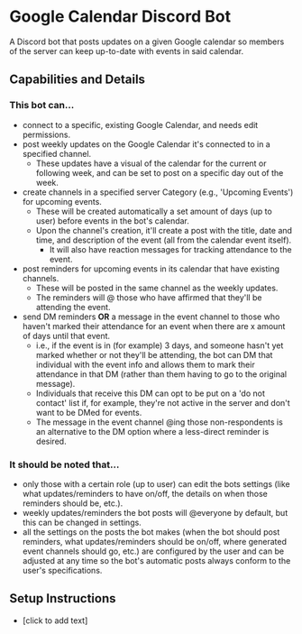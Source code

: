 # Google Calendar Discord Bot
A Discord bot that posts updates on a given Google calendar so members of the server can keep up-to-date with events in said calendar.

## Capabilities and Details
### This bot can...
* connect to a specific, existing Google Calendar, and needs edit permissions.
* post weekly updates on the Google Calendar it's connected to in a specified channel.
  * These updates have a visual of the calendar for the current or following week, and can be set to post on a specific day out of the week.
* create channels in a specified server Category (e.g., 'Upcoming Events') for upcoming events.
  * These will be created automatically a set amount of days (up to user) before events in the bot's calendar.
  * Upon the channel's creation, it'll create a post with the title, date and time, and description of the event (all from the calendar event itself).
    * It will also have reaction messages for tracking attendance to the event.
* post reminders for upcoming events in its calendar that have existing channels.
  * These will be posted in the same channel as the weekly updates.
  * The reminders will @ those who have affirmed that they'll be attending the event.
* send DM reminders **OR** a message in the event channel to those who haven't marked their attendance for an event when there are x amount of days until that event.
  * i.e., if the event is in (for example) 3 days, and someone hasn't yet marked whether or not they'll be attending, the bot can DM that individual with the event info and allows them to mark their attendance in that DM (rather than them having to go to the original message).
  * Individuals that receive this DM can opt to be put on a 'do not contact' list if, for example, they're not active in the server and don't want to be DMed for events.
  * The message in the event channel @ing those non-respondents is an alternative to the DM option where a less-direct reminder is desired.
### It should be noted that...
* only those with a certain role (up to user) can edit the bots settings (like what updates/reminders to have on/off, the details on when those reminders should be, etc.).
* weekly updates/reminders the bot posts will @everyone by default, but this can be changed in settings.
* all the settings on the posts the bot makes (when the bot should post reminders, what updates/reminders should be on/off, where generated event channels should go, etc.) are configured by the user and can be adjusted at any time so the bot's automatic posts always conform to the user's specifications.

## Setup Instructions
* [click to add text]
